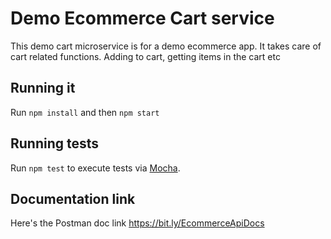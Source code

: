 # Demo Ecommerce Cart service

This demo cart microservice is for a demo ecommerce app. It takes care of cart related functions. Adding to cart, getting items in the cart etc

## Running it

Run `npm install` and then `npm start`

## Running  tests

Run `npm test` to execute tests via [Mocha](https://mochajs.org).


## Documentation link
Here's the Postman doc link https://bit.ly/EcommerceApiDocs
